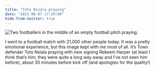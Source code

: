 ```yaml
---
title: "Toto Nsiala praying"
date: "2021-08-07 17:29:00"
hide-from-twitter: true
---
```



<img class="db mv4 c-bleed" alt="Two footballers in the middle of an empty football pitch praying." src="https://www.thisdaysportion.com/images/toto-praying.jpg">

I went to a football match with 21,000 other people today. It was a pretty emotional experience, but this image kept with me most of all. It’s Town defender Toto Nsiala praying with new signing Rekeem Harper (at least I think that’s him; they were quite a long way away and I’ve not seen him before), about 30 minutes before kick off (and apologies for the quality!)
